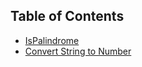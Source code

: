 ## Table of Contents

- [IsPalindrome](IsPalindrome/IsPalindrome)
- [Convert String to Number](StringConvert/StringConvert)
